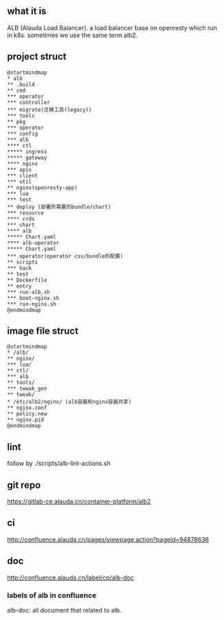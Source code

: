 ## what it is
ALB (Alauda Load Balancer). a load balancer base on openresty which run in k8s. sometimes we use the same term alb2.
## project struct
```plantuml
@startmindmap
* alb
** .build
** cmd
*** operator
*** controller
*** migrate(迁移工具(legacy))
*** tools
** pkg
*** operator
*** config
*** alb
**** ctl
***** ingress
***** gateway
**** nginx
*** apis
*** client
*** util
** nginx(openresty-app)
*** lua 
*** test
** deploy (部署所需要的bundle/chart)
*** resource
**** crds
*** chart
**** alb
***** Chart.yaml
**** alb-operator
***** Chart.yaml
*** operator(operator csv/bundle的配置)
** scripts
*** hack
** test
** Dockerfile
** entry
*** run-alb.sh
*** boot-nginx.sh
*** run-nginx.sh
@endmindmap
```
## image file struct
```plantuml
@startmindmap
* /alb/
** nginx/
*** lua/
** ctl/
*** alb
** tools/
*** twwak_gen
** tweak/
* /etc/alb2/nginx/ (alb容器和nginx容器共享)
** nginx.conf
** policy.new
** nginx.pid
@endmindmap
```

## lint 
follow by ./scripts/alb-lint-actions.sh
## git repo 
https://gitlab-ce.alauda.cn/container-platform/alb2
## ci
http://confluence.alauda.cn/pages/viewpage.action?pageId=94878636
## doc
http://confluence.alauda.cn/label/cp/alb-doc
### labels of alb in confluence
alb-doc: all document that related to alb.